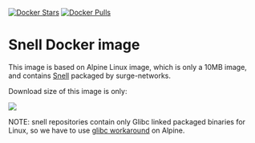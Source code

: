 [![Docker Stars](https://img.shields.io/docker/stars/yunsur/alpine-snell.svg?style=flat-square)](https://hub.docker.com/r/yunsur/alpine-snell/)
[![Docker Pulls](https://img.shields.io/docker/pulls/yunsur/alpine-snell.svg?style=flat-square)](https://hub.docker.com/r/yunsur/alpine-snell/)


Snell Docker image
=================================

This image is based on Alpine Linux image, which is only a 10MB image, and contains
[Snell](https://github.com/surge-networks/snell/) packaged by surge-networks.

Download size of this image is only:

[![](https://images.microbadger.com/badges/image/yunsur/alpine-snell.svg)](http://microbadger.com/images/yunsur/alpine-snell "Get your own image badge on microbadger.com")

NOTE: snell repositories contain only Glibc linked packaged binaries for Linux, so we have to use [glibc workaround](https://github.com/gliderlabs/docker-alpine/issues/11) on Alpine.
